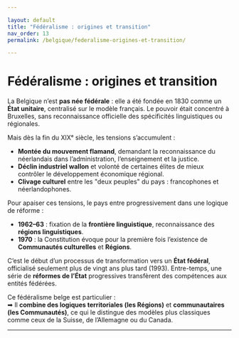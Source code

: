 ```yaml
---

layout: default
title: "Fédéralisme : origines et transition"
nav_order: 13
permalink: /belgique/federalisme-origines-et-transition/

---
```



# Fédéralisme : origines et transition

La Belgique n’est **pas née fédérale** : elle a été fondée en 1830 comme un **État unitaire**, centralisé sur le modèle français. Le pouvoir était concentré à Bruxelles, sans reconnaissance officielle des spécificités linguistiques ou régionales.

Mais dès la fin du XIXᵉ siècle, les tensions s’accumulent :

- **Montée du mouvement flamand**, demandant la reconnaissance du néerlandais dans l’administration, l’enseignement et la justice.
- **Déclin industriel wallon** et volonté de certaines élites de mieux contrôler le développement économique régional.
- **Clivage culturel** entre les "deux peuples" du pays : francophones et néerlandophones.

Pour apaiser ces tensions, le pays entre progressivement dans une logique de réforme :

- **1962–63** : fixation de la **frontière linguistique**, reconnaissance des **régions linguistiques**.
- **1970** : la Constitution évoque pour la première fois l’existence de **Communautés culturelles** et **Régions**.

C’est le début d’un processus de transformation vers un **État fédéral**, officialisé seulement plus de vingt ans plus tard (1993). Entre-temps, une série de **réformes de l’État** progressives transfèrent des compétences aux entités fédérées.

Ce fédéralisme belge est particulier :  
➡ Il **combine des logiques territoriales (les Régions)** et **communautaires (les Communautés)**, ce qui le distingue des modèles plus classiques comme ceux de la Suisse, de l’Allemagne ou du Canada.

---

[^1]: Witte, Els, Craeybeckx, Jan, Meynen, Alain. *Politieke geschiedenis van België*. Standaard Uitgeverij, 2000.  
[^2]: Reuchamps, Min et al. *Les systèmes politiques en Belgique*. Larcier, 2019.  
[^3]: Deschouwer, Kris. *The Politics of Belgium*. Palgrave Macmillan, 2012.
